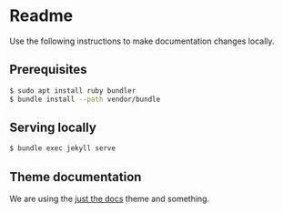 # Readme

Use the following instructions to make documentation changes locally.

## Prerequisites
```bash
$ sudo apt install ruby bundler
$ bundle install --path vendor/bundle
```

## Serving locally
```bash
$ bundle exec jekyll serve
```

## Theme documentation
We are using the
[just the docs](https://pmarsceill.github.io/just-the-docs/)
theme and something.
